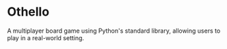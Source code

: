 # Othello

A multiplayer board game using Python's standard library, allowing users to play in a real-world setting.


